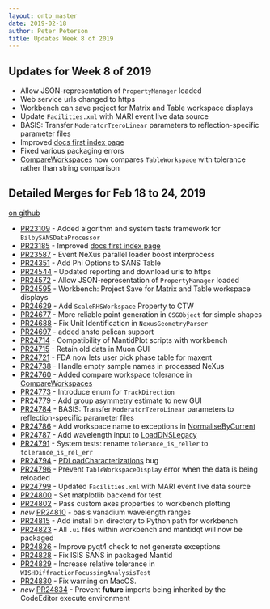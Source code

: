 ```yaml
---
layout: onto_master
date: 2019-02-18
author: Peter Peterson
title: Updates Week 8 of 2019
---
```

Updates for Week 8 of 2019
--------------------------
* Allow JSON-representation of `PropertyManager` loaded
* Web service urls changed to https
* Workbench can save project for Matrix and Table workspace displays
* Update `Facilities.xml` with MARI event live data source
* BASIS: Transfer `ModeratorTzeroLinear` parameters to reflection-specific parameter files
* Improved [docs first index page](http://docs.mantidproject.org/nightly/)
* Fixed various packaging errors
* [CompareWorkspaces](http://docs.mantidproject.org/nightly/algorithms/CompareWorkspaces-v1.html) now compares `TableWorkspace` with tolerance rather than string comparison

Detailed Merges for Feb 18 to 24, 2019
--------------------------------------
[on github](https://github.com/mantidproject/mantid/pulls?q=is%3Apr+merged%3A2019-02-19..2019-02-24)

* [PR23109](https://github.com/mantidproject/mantid/pull/23109) - Added algorithm and system tests framework for `BilbySANSDataProcessor`
* [PR23185](https://github.com/mantidproject/mantid/pull/23185) - Improved [docs first index page](http://docs.mantidproject.org/nightly/)
* [PR23587](https://github.com/mantidproject/mantid/pull/23587) - Event NeXus parallel loader boost interprocess
* [PR24351](https://github.com/mantidproject/mantid/pull/24351) - Add Phi Options to SANS Table
* [PR24544](https://github.com/mantidproject/mantid/pull/24544) - Updated reporting and download urls to https
* [PR24572](https://github.com/mantidproject/mantid/pull/24572) - Allow JSON-representation of `PropertyManager` loaded
* [PR24595](https://github.com/mantidproject/mantid/pull/24595) - Workbench: Project Save for Matrix and Table workspace displays
* [PR24629](https://github.com/mantidproject/mantid/pull/24629) - Add `ScaleRHSWorkspace` Property to CTW
* [PR24677](https://github.com/mantidproject/mantid/pull/24677) - More reliable point generation in `CSGObject` for simple shapes
* [PR24688](https://github.com/mantidproject/mantid/pull/24688) - Fix Unit Identification in `NexusGeometryParser`
* [PR24697](https://github.com/mantidproject/mantid/pull/24697) - added ansto pelican support
* [PR24714](https://github.com/mantidproject/mantid/pull/24714) - Compatibility of MantidPlot scripts with workbench
* [PR24715](https://github.com/mantidproject/mantid/pull/24715) - Retain old data in Muon GUI
* [PR24721](https://github.com/mantidproject/mantid/pull/24721) - FDA now lets user pick phase table for maxent
* [PR24738](https://github.com/mantidproject/mantid/pull/24738) - Handle empty sample names in processed NeXus
* [PR24760](https://github.com/mantidproject/mantid/pull/24760) - Added compare workspace tolerance in [CompareWorkspaces](http://docs.mantidproject.org/nightly/algorithms/CompareWorkspaces-v1.html)
* [PR24773](https://github.com/mantidproject/mantid/pull/24773) - Introduce enum for `TrackDirection`
* [PR24779](https://github.com/mantidproject/mantid/pull/24779) - Add group asymmetry estimate to new GUI
* [PR24784](https://github.com/mantidproject/mantid/pull/24784) - BASIS: Transfer `ModeratorTzeroLinear` parameters to reflection-specific parameter files
* [PR24786](https://github.com/mantidproject/mantid/pull/24786) - Add workspace name to exceptions in [NormaliseByCurrent](http://docs.mantidproject.org/nightly/algorithms/NormaliseByCurrent-v1.html)
* [PR24787](https://github.com/mantidproject/mantid/pull/24787) - Add wavelength input to [LoadDNSLegacy](http://docs.mantidproject.org/nightly/algorithms/LoadDNSLegacy-v1.html)
* [PR24791](https://github.com/mantidproject/mantid/pull/24791) - System tests: rename `tolerance_is_reller` to `tolerance_is_rel_err`
* [PR24794](https://github.com/mantidproject/mantid/pull/24794) - [PDLoadCharacterizations](http://docs.mantidproject.org/nightly/algorithms/PDLoadCharacterizations-v1.html) bug
* [PR24796](https://github.com/mantidproject/mantid/pull/24796) - Prevent `TableWorkspaceDisplay` error when the data is being reloaded
* [PR24799](https://github.com/mantidproject/mantid/pull/24799) - Updated `Facilities.xml` with MARI event live data source
* [PR24800](https://github.com/mantidproject/mantid/pull/24800) - Set matplotlib backend for test
* [PR24802](https://github.com/mantidproject/mantid/pull/24802) - Pass custom axes properties to workbench plotting
* *new* [PR24810](https://github.com/mantidproject/mantid/pull/24810) - basis vanadium wavelength ranges
* [PR24815](https://github.com/mantidproject/mantid/pull/24815) - Add install bin directory to Python path for workbench
* [PR24823](https://github.com/mantidproject/mantid/pull/24823) - All `.ui` files within workbench and mantidqt will now be packaged
* [PR24826](https://github.com/mantidproject/mantid/pull/24826) - Improve pyqt4 check to not generate exceptions
* [PR24828](https://github.com/mantidproject/mantid/pull/24828) - Fix ISIS SANS in packaged Mantid
* [PR24829](https://github.com/mantidproject/mantid/pull/24829) - Increase relative tolerance in `WISHDiffractionFocussingAnalysisTest`
* [PR24830](https://github.com/mantidproject/mantid/pull/24830) - Fix warning on MacOS.
* *new* [PR24834](https://github.com/mantidproject/mantid/pull/24834) - Prevent __future__ imports being inherited by the CodeEditor execute environment
